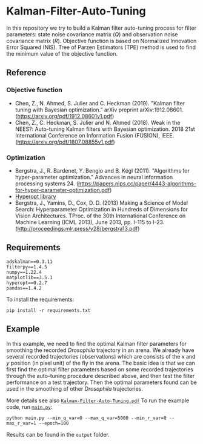 # Kalman-Filter-Auto-Tuning
In this repository we try to build a Kalman filter auto-tuning process for filter 
parameters: state noise covariance matrix (*Q*) and observation noise covariance matrix (*R*).
Objective function is based on Normalized Innovation Error Squared (NIS).
Tree of Parzen Estimators (TPE) method is used to find the minimum value of the objective function.

## Reference
### Objective function
* Chen, Z., N. Ahmed, S. Julier and C. Heckman (2019). 
"Kalman filter tuning with Bayesian optimization." 
arXiv preprint arXiv:1912.08601.
(https://arxiv.org/pdf/1912.08601v1.pdf)
* Chen, Z., C. Heckman, S. Julier and N. Ahmed (2018). 
Weak in the NEES?: Auto-tuning Kalman filters with Bayesian optimization. 
2018 21st International Conference on Information Fusion (FUSION), IEEE.
(https://arxiv.org/pdf/1807.08855v1.pdf)

### Optimization
* Bergstra, J., R. Bardenet, Y. Bengio and B. Kégl (2011). 
"Algorithms for hyper-parameter optimization." 
Advances in neural information processing systems 24.
(https://papers.nips.cc/paper/4443-algorithms-for-hyper-parameter-optimization.pdf)
* [Hyperopt library](https://github.com/hyperopt/hyperopt)
* Bergstra, J., Yamins, D., Cox, D. D. (2013) 
Making a Science of Model Search: Hyperparameter Optimization in Hundreds of Dimensions for Vision Architectures. 
TProc. of the 30th International Conference on Machine Learning (ICML 2013), 
June 2013, pp. I-115 to I-23.
(http://proceedings.mlr.press/v28/bergstra13.pdf)

## Requirements
```
adskalman==0.3.11
filterpy==1.4.5
numpy==1.22.4
matplotlib==3.5.1
hyperopt==0.2.7
pandas==1.4.2
```
To install the requirements:
```
pip install -r requirements.txt
```

## Example
In this example, we need to find the optimal Kalman filter parameters for smoothing the recorded *Drosophila* 
trajectory in an arena.
We already have several recorded trajectories (observations) which are consists of the *x* and *y* position 
(in pixel unit) of the fly in the arena.
The basic idea is that we can first find the optimal filter parameters based on some recorded trajectories 
through the auto-tuning procedure described above, and then test the filter performance on a test trajectory.
Then the optimal parameters found can be used in the smoothing of other *Drosophila* trajectories.

More details see also [`Kalman-Filter-Auto-Tuning.pdf`](https://github.com/HaoZhu10015/Kalman-Filter-Auto-Tuning/blob/78a431b57432dccee71c014fe1b36cfc67761a66/pdf/Kalman-Filter-Auto-Tuning.pdf)
To run the example code, run [`main.py`](https://github.com/HaoZhu10015/Kalman-Filter-Auto-Tuning/blob/b0a764f4451a35be123db7cd38203114184b29ab/main.py):
```
python main.py --min_q_var=0 --max_q_var=5000 --min_r_var=0 --max_r_var=1 --epoch=100
```
Results can be found in the `output` folder.